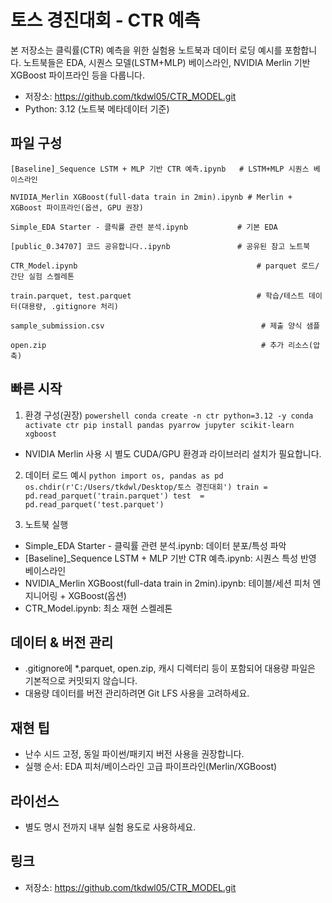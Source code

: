 ﻿# 토스 경진대회 - CTR 예측

본 저장소는 클릭률(CTR) 예측을 위한 실험용 노트북과 데이터 로딩 예시를 포함합니다. 노트북들은 EDA, 시퀀스 모델(LSTM+MLP) 베이스라인, NVIDIA Merlin 기반 XGBoost 파이프라인 등을 다룹니다.

- 저장소: https://github.com/tkdwl05/CTR_MODEL.git
- Python: 3.12 (노트북 메타데이터 기준)

## 파일 구성
```
[Baseline]_Sequence LSTM + MLP 기반 CTR 예측.ipynb   # LSTM+MLP 시퀀스 베이스라인

NVIDIA_Merlin XGBoost(full-data train in 2min).ipynb # Merlin + XGBoost 파이프라인(옵션, GPU 권장)

Simple_EDA Starter - 클릭률 관련 분석.ipynb           # 기본 EDA

[public_0.34707] 코드 공유합니다..ipynb               # 공유된 참고 노트북

CTR_Model.ipynb                                        # parquet 로드/간단 실험 스켈레톤

train.parquet, test.parquet                            # 학습/테스트 데이터(대용량, .gitignore 처리)

sample_submission.csv                                   # 제출 양식 샘플

open.zip                                                # 추가 리소스(압축)
```

## 빠른 시작
1) 환경 구성(권장)
`powershell
conda create -n ctr python=3.12 -y
conda activate ctr
pip install pandas pyarrow jupyter scikit-learn xgboost
`
- NVIDIA Merlin 사용 시 별도 CUDA/GPU 환경과 라이브러리 설치가 필요합니다.

2) 데이터 로드 예시
`python
import os, pandas as pd
os.chdir(r'C:/Users/tkdwl/Desktop/토스 경진대회')
train = pd.read_parquet('train.parquet')
test  = pd.read_parquet('test.parquet')
`

3) 노트북 실행
- Simple_EDA Starter - 클릭률 관련 분석.ipynb: 데이터 분포/특성 파악
- [Baseline]_Sequence LSTM + MLP 기반 CTR 예측.ipynb: 시퀀스 특성 반영 베이스라인
- NVIDIA_Merlin XGBoost(full-data train in 2min).ipynb: 테이블/세션 피처 엔지니어링 + XGBoost(옵션)
- CTR_Model.ipynb: 최소 재현 스켈레톤

## 데이터 & 버전 관리
- .gitignore에 *.parquet, open.zip, 캐시 디렉터리 등이 포함되어 대용량 파일은 기본적으로 커밋되지 않습니다.
- 대용량 데이터를 버전 관리하려면 Git LFS 사용을 고려하세요.

## 재현 팁
- 난수 시드 고정, 동일 파이썬/패키지 버전 사용을 권장합니다.
- 실행 순서: EDA  피처/베이스라인  고급 파이프라인(Merlin/XGBoost)

## 라이선스
- 별도 명시 전까지 내부 실험 용도로 사용하세요.

## 링크
- 저장소: https://github.com/tkdwl05/CTR_MODEL.git
